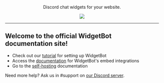 <p align="center">
	<widgetbot
    server="299881420891881473"
    channel="355719584830980096"
    id="embed"
    height="450"
    width="500"
    shard="https://e.widgetbot.io"
  />
	<script src="https://cdn.jsdelivr.net/npm/@widgetbot/html-embed"></script>
  <p align="center">
    Discord chat widgets for your website.
  </p>
</p>
<p align="center">
  <a href="https://discord.gg/RVNmwdy">
    <img src="https://img.shields.io/discord/299881420891881473.svg?colorB=7289DA&amp;style=flat">
  </a>
</p>

---

## Welcome to the official WidgetBot documentation site!

* Check out our [tutorial](tutorial) for setting up WidgetBot
* Access the [documentation](embed) for WidgetBot's embed integrations
* Go to the [self-hosting](self-hosted) documentation

Need more help? Ask us in #support on [our Discord server](https://discord.gg/NYBEhN7).
